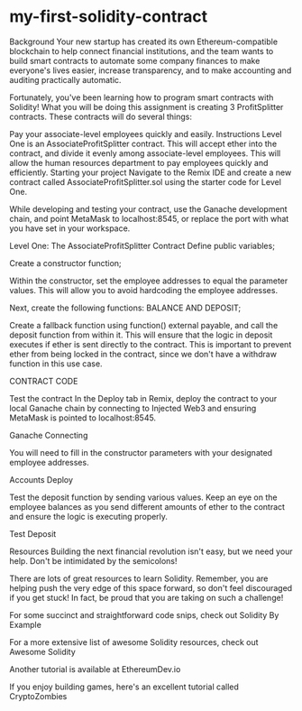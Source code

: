 # my-first-solidity-contract

Background
Your new startup has created its own Ethereum-compatible blockchain to help connect financial institutions, and the team wants to build smart contracts to automate some company finances to make everyone's lives easier, increase transparency, and to make accounting and auditing practically automatic.

Fortunately, you've been learning how to program smart contracts with Solidity! What you will be doing this assignment is creating 3 ProfitSplitter contracts. These contracts will do several things:

Pay your associate-level employees quickly and easily.
Instructions
Level One is an AssociateProfitSplitter contract. This will accept ether into the contract, and divide it evenly among associate-level employees. This will allow the human resources department to pay employees quickly and efficiently.
Starting your project
Navigate to the Remix IDE and create a new contract called AssociateProfitSplitter.sol using the starter code for Level One.

While developing and testing your contract, use the Ganache development chain, and point MetaMask to localhost:8545, or replace the port with what you have set in your workspace.

Level One: The AssociateProfitSplitter Contract
Define public variables;

Create a constructor function;

Within the constructor, set the employee addresses to equal the parameter values. This will allow you to avoid hardcoding the employee addresses.

Next, create the following functions: BALANCE AND DEPOSIT;

Create a fallback function using function() external payable, and call the deposit function from within it. This will ensure that the logic in deposit executes if ether is sent directly to the contract. This is important to prevent ether from being locked in the contract, since we don't have a withdraw function in this use case.

CONTRACT CODE

Test the contract
In the Deploy tab in Remix, deploy the contract to your local Ganache chain by connecting to Injected Web3 and ensuring MetaMask is pointed to localhost:8545.

Ganache Connecting

You will need to fill in the constructor parameters with your designated employee addresses.

Accounts Deploy

Test the deposit function by sending various values. Keep an eye on the employee balances as you send different amounts of ether to the contract and ensure the logic is executing properly.

Test Deposit

Resources
Building the next financial revolution isn't easy, but we need your help. Don't be intimidated by the semicolons!

There are lots of great resources to learn Solidity. Remember, you are helping push the very edge of this space forward, so don't feel discouraged if you get stuck! In fact, be proud that you are taking on such a challenge!

For some succinct and straightforward code snips, check out Solidity By Example

For a more extensive list of awesome Solidity resources, check out Awesome Solidity

Another tutorial is available at EthereumDev.io

If you enjoy building games, here's an excellent tutorial called CryptoZombies
